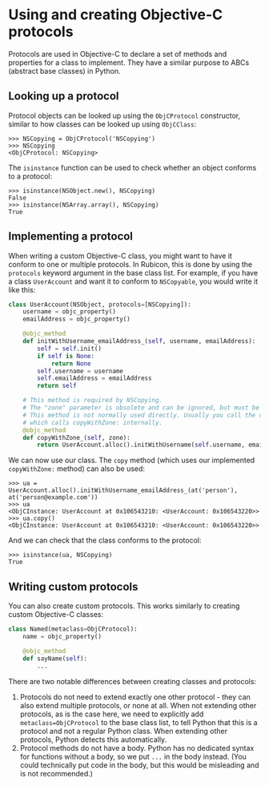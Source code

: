 # Using and creating Objective-C protocols

Protocols are used in Objective-C to declare a set of methods and
properties for a class to implement. They have a similar purpose to ABCs
(abstract base classes) in Python.

## Looking up a protocol

Protocol objects can be looked up using the `ObjCProtocol` constructor,
similar to how classes can be looked up using `ObjCClass`:

```pycon
>>> NSCopying = ObjCProtocol('NSCopying')
>>> NSCopying
<ObjCProtocol: NSCopying>
```

The `isinstance` function can be used to check whether an object
conforms to a protocol:

```pycon
>>> isinstance(NSObject.new(), NSCopying)
False
>>> isinstance(NSArray.array(), NSCopying)
True
```

## Implementing a protocol

When writing a custom Objective-C class, you might want to have it
conform to one or multiple protocols. In Rubicon, this is done by using
the `protocols` keyword argument in the base class list. For example, if
you have a class `UserAccount` and want it to conform to `NSCopyable`,
you would write it like this:

```python
class UserAccount(NSObject, protocols=[NSCopying]):
    username = objc_property()
    emailAddress = objc_property()

    @objc_method
    def initWithUsername_emailAddress_(self, username, emailAddress):
        self = self.init()
        if self is None:
            return None
        self.username = username
        self.emailAddress = emailAddress
        return self

    # This method is required by NSCopying.
    # The "zone" parameter is obsolete and can be ignored, but must be included for backwards compatibility.
    # This method is not normally used directly. Usually you call the copy method instead,
    # which calls copyWithZone: internally.
    @objc_method
    def copyWithZone_(self, zone):
        return UserAccount.alloc().initWithUsername(self.username, emailAddress=self.emailAddress)
```

We can now use our class. The `copy` method (which uses our implemented
`copyWithZone:` method) can also be used:

```pycon
>>> ua = UserAccount.alloc().initWithUsername_emailAddress_(at('person'), at('person@example.com'))
>>> ua
<ObjCInstance: UserAccount at 0x106543210: <UserAccount: 0x106543220>>
>>> ua.copy()
<ObjCInstance: UserAccount at 0x106543210: <UserAccount: 0x106543220>>
```

And we can check that the class conforms to the protocol:

```pycon
>>> isinstance(ua, NSCopying)
True
```

## Writing custom protocols

You can also create custom protocols. This works similarly to creating
custom Objective-C classes:

```python
class Named(metaclass=ObjCProtocol):
    name = objc_property()

    @objc_method
    def sayName(self):
        ...
```

There are two notable differences between creating classes and
protocols:

1.  Protocols do not need to extend exactly one other protocol - they
    can also extend multiple protocols, or none at all. When not
    extending other protocols, as is the case here, we need to
    explicitly add `metaclass=ObjCProtocol` to the base class list, to
    tell Python that this is a protocol and not a regular Python class.
    When extending other protocols, Python detects this automatically.
2.  Protocol methods do not have a body. Python has no dedicated syntax
    for functions without a body, so we put `...` in the body instead.
    (You could technically put code in the body, but this would be
    misleading and is not recommended.)
